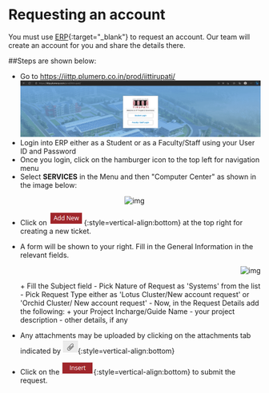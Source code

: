 # Requesting an account

You must use [ERP](https://iittp.plumerp.co.in/prod/iittirupati/){:target="_blank"} to request an account. Our team will create an account for you and share the details there.

##Steps are shown below:

* Go to https://iittp.plumerp.co.in/prod/iittirupati/
  ![img.png](../img/erp1.png)
* Login into ERP either as a Student or as a Faculty/Staff using your User ID and Password
* Once you login, click on the hamburger icon to the top left for navigation menu 
* Select **SERVICES** in the Menu and then "Computer Center" as shown in the image below:
<p align="center">
<img alt="img" src="../../img/erp2.png" />
</p>

* Click on ![erp3.png](../img/erp3.png){:style=vertical-align:bottom} at the top right for creating a new ticket.
* A form will be shown to your right. Fill in the General Information in the relevant fields. 
  <p align="right">
    <img alt="img" src="../../img/erp4.png" />
  </p>
  + Fill the Subject field
  - Pick Nature of Request as 'Systems' from the list
  - Pick Request Type either as 'Lotus Cluster/New account request' or 'Orchid Cluster/ New account request'
  - Now, in the Request Details add the following:
    + your Project Incharge/Guide Name
    - your project description
    - other details, if any   

* Any attachments may be uploaded by clicking on the attachments tab indicated by ![erp5.png](../img/erp5.png){:style=vertical-align:bottom}
* Click on the ![erp6.png](../img/erp6.png){:style=vertical-align:bottom} to submit the request. 
